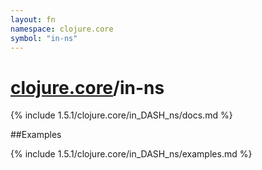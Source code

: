 ```yaml
---
layout: fn
namespace: clojure.core
symbol: "in-ns"
---
```


# [clojure.core](../)/in-ns

{% include 1.5.1/clojure.core/in_DASH_ns/docs.md %}

##Examples

{% include 1.5.1/clojure.core/in_DASH_ns/examples.md %}

